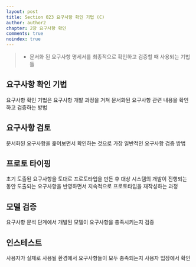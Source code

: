 ```yaml
---
layout: post
title: Section 023 요구사항 확인 기법 (C)
author: author2
chapter: 2장 요구사항 확인
comments: true
noindex: true
---
```

>- 문서화 된 요구사항 명세서를 최종적으로 확인하고 검증할 때 사용되는 기법들

## 요구사항 확인 기법

요구사항 확인 기법은 요구사항 개발 과정을 거쳐 문서화된 요구사항 관련 내용을 확인하고 검증하는 방법

## 요구사항 검토

문서화된 요구사항을 훑어보면서 확인하는 것으로 가장 일반적인 요구사항 검증 방법

## 프로토 타이핑

초기 도출된 요구사항을 토대로 프로토타입을 만든 후 대상 시스템의 개발이 진행되는 동안 도출되는 요구사항을 반영하면서 지속적으로 프로토타입을 재작성하는 과정

## 모델 검증

요구사항 문석 단계에서 개발된 모델이 요구사항을 충족시키는지 검증

## 인스테스트

사용자가 실제로 사용될 환경에서 요구사항들이 모두 충족되는지 사용자 입장에서 확인
